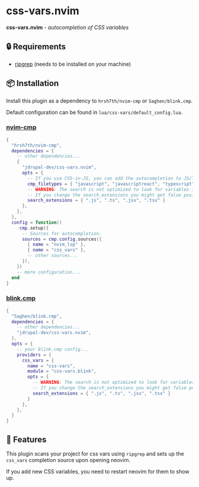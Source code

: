 # css-vars.nvim

**css-vars.nvim** - _autocompletion of CSS variables_

## :lock: Requirements

- [ripgrep](https://github.com/BurntSushi/ripgrep) (needs to be installed on your machine)

## :package: Installation

Install this plugin as a dependency to `hrsh7th/nvim-cmp` or `Saghen/blink.cmp`.

Default configuration can be found in `lua/css-vars/default_config.lua`.

### [nvim-cmp](https://github.com/hrsh7th/nvmi-cmp)
```lua
{
  "hrsh7th/nvim-cmp",
  dependencies = {
    -- other dependencies...
    {
      "jdrupal-dev/css-vars.nvim",
      opts = {
        -- If you use CSS-in-JS, you can add the autocompletion to JS/TS files.
        cmp_filetypes = { "javascript", "javascriptreact", "typescript", "typescriptreact" },
        -- WARNING: The search is not optimized to look for variables in JS files.
        -- If you change the search_extensions you might get false positives and weird completion results.
        search_extensions = { ".js", ".ts", ".jsx", ".tsx" }
      },
    },
  },
  config = function()
     cmp.setup({
      -- Sources for autocompletion.
      sources = cmp.config.sources({
        { name = "nvim_lsp" },
        { name = "css_vars" },
        -- other sources...
      }),
    })
    -- more configuration...
  end
}
```

### [blink.cmp](https://github.com/Saghen/blink.cmp)
```lua
{
  "Saghen/blink.cmp",
  dependencies = {
    -- other dependencies...
    "jdrupal-dev/css-vars.nvim",
  },
  opts = {
    -- your blink.cmp config...
    providers = {
      css_vars = {
        name = "css-vars",
        module = "css-vars.blink",
        opts = {
          -- WARNING: The search is not optimized to look for variables in JS files.
          -- If you change the search_extensions you might get false positives and weird completion results.
          search_extensions = { ".js", ".ts", ".jsx", ".tsx" }
        }
      },
    },
  }
}
```

## :rocket: Features
This plugin scans your project for css vars using `ripgrep` and sets up the `css_vars`
completion source upon opening neovim.

If you add new CSS variables, you need to restart neovim for them to show up.
